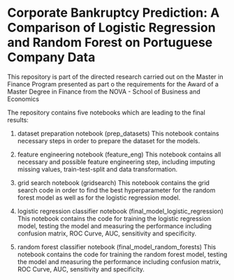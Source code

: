 # Corporate Bankruptcy Prediction: A Comparison of Logistic Regression and Random Forest on Portuguese Company Data

This repository is part of the directed research carried out on the Master in Finance Program presented as part o the requirements for the Award of a Master Degree in Finance from the NOVA - School of Business and Economics

The repository contains five notebooks which are leading to the final results:

1. dataset preparation notebook (prep_datasets)
This notebook contains necessary steps in order to prepare the dataset for the models.

2. feature engineering notebook (feature_eng)
This notebook contains all necessary and possible feature engineering step, including imputing missing values, train-test-split and data transformation.

3. grid search notebook (gridsearch)
This notebook contains the grid search code in order to find the best hyperparameter for the random forest model as well as for the logistic regression model.

4. logistic regression classifier notebook (final_model_logistic_regression)
This notebook contains the code for training the logistic regression model, testing the model and measuring the performance including confusion matrix, ROC Curve, AUC, sensitivity and specificity. 

5. random forest classifier notebook (final_model_random_forests)
This notebook contains the code for training the random forest model, testing the model and measuring the performance including confusion matrix, ROC Curve, AUC, sensitivity and specificity. 
